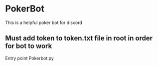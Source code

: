 # PokerBot
This is a helpful poker bot for discord

## Must add token to token.txt file in root in order for bot to work

Entry point Pokerbot.py